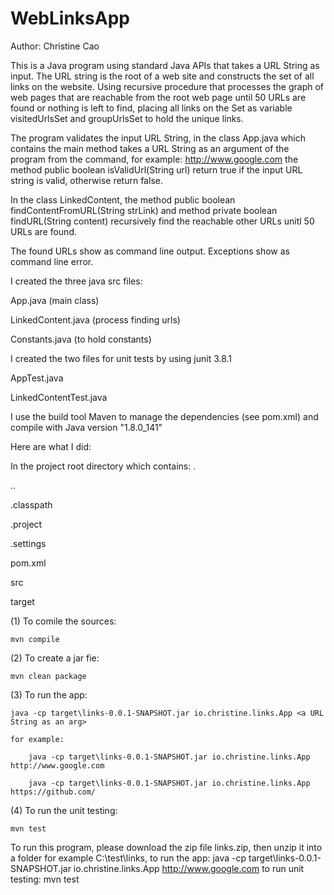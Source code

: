 # WebLinksApp

Author: Christine Cao

This is a Java program using standard Java APIs that takes a URL String as input. 
The URL string is the root of a web site and constructs the set of all links on the website. 
Using recursive procedure that processes the graph of web pages that are reachable from the root 
web page until 50 URLs are found or nothing is left to find, placing all links on the Set as variable 
visitedUrlsSet and groupUrlsSet to hold the unique links.

The program validates the input URL String, in the class App.java which contains the main method
takes a URL String as an argument of the program from the command, for example: http://www.google.com
the method public boolean isValidUrl(String url)
return true if the input URL string is valid, otherwise return false.

In the class LinkedContent, the method 
public boolean findContentFromURL(String strLink) 
and method
private boolean findURL(String content)
recursively find the reachable other URLs unitl 50 URLs are found.

The found URLs show as command line output. Exceptions show as command line error. 


I created the three java src files:

App.java            (main class)

LinkedContent.java  (process finding urls)

Constants.java      (to hold constants)


I created the two files for unit tests by using junit 3.8.1

AppTest.java

LinkedContentTest.java


I use the build tool Maven to manage the dependencies (see pom.xml) and compile with Java version "1.8.0_141"

Here are what I did:

In the project root directory which contains:
.

..

.classpath

.project

.settings

pom.xml

src

target


(1) To comile the sources:

	mvn compile
 
(2) To create a jar fie:

	mvn clean package

(3) To run the app:

	java -cp target\links-0.0.1-SNAPSHOT.jar io.christine.links.App <a URL String as an arg>
	
	for example:
	
		java -cp target\links-0.0.1-SNAPSHOT.jar io.christine.links.App http://www.google.com
		
		java -cp target\links-0.0.1-SNAPSHOT.jar io.christine.links.App https://github.com/
		
(4) To run the unit testing:

	mvn test

To run this program, please download the zip file links.zip, then unzip it into a folder for example C:\test\links, 
to run the app:
java -cp target\links-0.0.1-SNAPSHOT.jar io.christine.links.App http://www.google.com
to run unit testing:
mvn test
